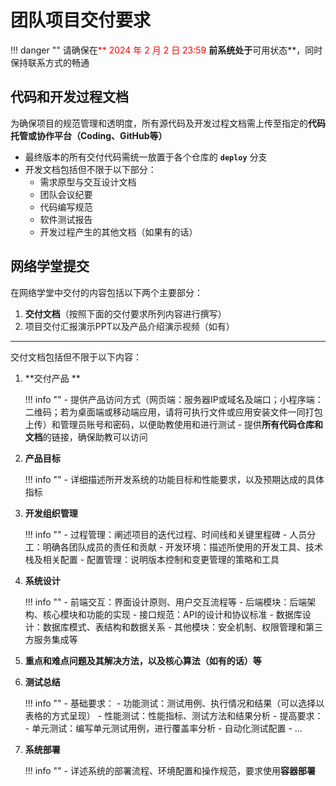# 团队项目交付要求

!!! danger ""
    请确保在<span style="color:red;">** 2024 年 2 月 2 日 23:59 **</span>前系统处于**可用状态**，同时保持联系方式的畅通

## 代码和开发过程文档
为确保项目的规范管理和透明度，所有源代码及开发过程文档需上传至指定的**代码托管或协作平台（Coding、GitHub等）**

  - 最终版本的所有交付代码需统一放置于各个仓库的 **`deploy`** 分支
  - 开发文档包括但不限于以下部分：
    - 需求原型与交互设计文档
    - 团队会议纪要
    - 代码编写规范
    - 软件测试报告
    - 开发过程产生的其他文档（如果有的话）

## 网络学堂提交

在网络学堂中交付的内容包括以下两个主要部分：

1. **交付文档**（按照下面的交付要求所列内容进行撰写）
2. 项目交付汇报演示PPT以及产品介绍演示视频（如有）

---
交付文档包括但不限于以下内容：


1. **交付产品 **
    
    !!! info ""
        - 提供产品访问方式（网页端：服务器IP或域名及端口；小程序端：二维码；若为桌面端或移动端应用，请将可执行文件或应用安装文件一同打包上传）和管理员账号和密码，以便助教使用和进行测试
        - 提供**所有代码仓库和文档**的链接，确保助教可以访问

2. **产品目标**
   
    !!! info ""
        - 详细描述所开发系统的功能目标和性能要求，以及预期达成的具体指标

3. **开发组织管理**
   
    !!! info ""
        - 过程管理：阐述项目的迭代过程、时间线和关键里程碑
        - 人员分工：明确各团队成员的责任和贡献
        - 开发环境：描述所使用的开发工具、技术栈及相关配置
        - 配置管理：说明版本控制和变更管理的策略和工具
  
4. **系统设计**
   
    !!! info ""
        - 前端交互：界面设计原则、用户交互流程等
        - 后端模块：后端架构、核心模块和功能的实现
        - 接口规范：API的设计和协议标准
        - 数据库设计：数据库模式、表结构和数据关系
        - 其他模块：安全机制、权限管理和第三方服务集成等

5. **重点和难点问题及其解决方法，以及核心算法（如有的话）等**
6. **测试总结**
   
    !!! info ""
        - 基础要求：
            - 功能测试：测试用例、执行情况和结果（可以选择以表格的方式呈现）
            - 性能测试：性能指标、测试方法和结果分析
        - 提高要求：
            - 单元测试：编写单元测试用例，进行覆盖率分析
            - 自动化测试配置
            - ...

7. **系统部署**

    !!! info ""
        - 详述系统的部署流程、环境配置和操作规范，要求使用**容器部署**
